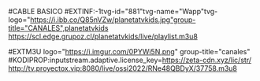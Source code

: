 #CABLE BASICO 
#EXTINF:-1tvg-id="881"tvg-name="Wapp"tvg-logo="https://i.ibb.co/Q85nVZw/planetatvkids.jpg"group-title="CANALES",planetatvkids
https://scl.edge.grupoz.cl/planetatvkids/live/playlist.m3u8



#EXTM3U
logo="https://i.imgur.com/0PYWi5N.png" group-title="canales"
#KODIPROP:inputstream.adaptive.license_key=https://zeta-cdn.xyz/lic/str/
http://tv.proyectox.vip:8080/live/ossi2022/RNe48QBDyX/37758.m3u8





